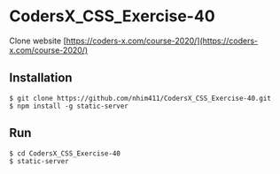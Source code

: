 # CodersX_CSS_Exercise-40

Clone website [https://coders-x.com/course-2020/](https://coders-x.com/course-2020/)

## Installation

```
$ git clone https://github.com/nhim411/CodersX_CSS_Exercise-40.git
$ npm install -g static-server

```

## Run

```
$ cd CodersX_CSS_Exercise-40
$ static-server
```
